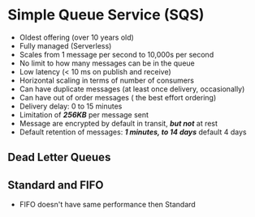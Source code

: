 # Simple Queue Service (SQS)

- Oldest offering (over 10 years old)
- Fully managed (Serverless)
- Scales from 1 message per second to 10,000s per second
- No limit to how many messages can be in the queue
- Low latency (< 10 ms on publish and receive)
- Horizontal scaling in terms of number of consumers
- Can have duplicate messages (at least once delivery, occasionally)
- Can have out of order messages ( the best effort ordering)
- Delivery delay: 0 to 15 minutes
- Limitation of **_256KB_** per message sent
- Message are encrypted by default in transit, **_but not_** at rest
- Default retention of messages: _**1 minutes, to 14 days**_ default 4 days

## Dead Letter Queues 

## Standard and FIFO 

- FIFO doesn't have same performance then Standard


